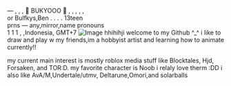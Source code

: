 — ,   ,   , 🌻 BUKYOOO  🧩 , , ,  , ,     
or Bulfkys,Ben . . . . 13teen  
prns — any,mirror,name pronouns   
   1 1 1 , ,Indonesia, GMT+7 
![Image](https://github.com/user-attachments/assets/f5bb1899-e4fb-4806-87ed-d199f3346b09)
hhihihji welcome to my Github ^_^ i like to draw and play w my friends,im a hobbyist artist and learning how to animate currently!! 

my current main interest is mostly roblox media stuff like Blocktales, Hjd, Forsaken, and TOR:D. my favorite character is Noob i relaly love therm :DD i also like AvA/M,Undertale/utmv,
Deltarune,Omori,and solarballs
